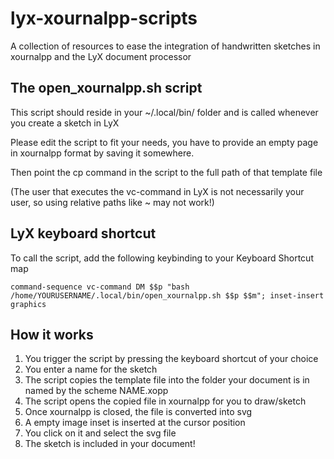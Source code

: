 # lyx-xournalpp-scripts
A collection of resources to ease the integration of handwritten sketches in xournalpp and the LyX document processor

## The open_xournalpp.sh script
This script should reside in your ~/.local/bin/ folder and is called whenever you create a sketch in LyX

Please edit the script to fit your needs, you have to provide an empty page in xournalpp format by saving it somewhere.

Then point the cp command in the script to the full path of that template file

(The user that executes the vc-command in LyX is not necessarily your user, so using relative paths like ~ may not work!)

## LyX keyboard shortcut
To call the script, add the following keybinding to your Keyboard Shortcut map
```
command-sequence vc-command DM $$p "bash /home/YOURUSERNAME/.local/bin/open_xournalpp.sh $$p $$m"; inset-insert graphics
```
## How it works
1. You trigger the script by pressing the keyboard shortcut of your choice
2. You enter a name for the sketch
3. The script copies the template file into the folder your document is in named by the scheme NAME.xopp
4. The script opens the copied file in xournalpp for you to draw/sketch
5. Once xournalpp is closed, the file is converted into svg
6. A empty image inset is inserted at the cursor position
7. You click on it and select the svg file
8. The sketch is included in your document!
